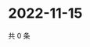 # 2022-11-15

共 0 条

<!-- BEGIN WEIBO -->
<!-- 最后更新时间 Tue Nov 15 2022 04:00:54 GMT+0800 (China Standard Time) -->

<!-- END WEIBO -->
